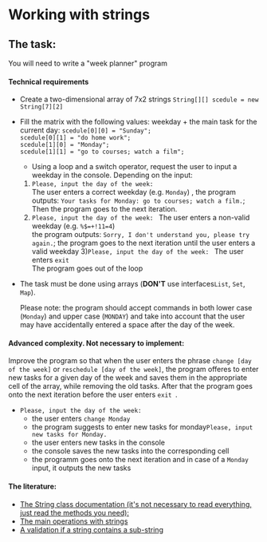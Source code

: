 # Working with strings
## The task:

You will need to write a "week planner" program

#### Technical requirements
- Create a two-dimensional array of 7x2 strings
  `String[][] scedule = new String[7][2]`
- Fill the matrix with the following values: weekday + the main task for the current day:
  `scedule[0][0] = "Sunday";`  
  `scedule[0][1] = "do home work";`  
  `scedule[1][0] = "Monday";`  
  `scedule[1][1] = "go to courses; watch a film";`
    - Using a loop and a switch operator, request the user to input a weekday in the console. Depending on the input:
    1)  `Please, input the day of the week: `  
        The user enters a correct weekday (e.g. `Monday`) ,
        the program outputs: `Your tasks for Monday: go to courses; watch a film.`;
        Then the program goes to the next iteration.
    2)  `Please, input the day of the week: `
        The user enters a non-valid weekday (e.g. `%$=+!11=4`)    
        the program outputs: `Sorry, I don't understand you, please try again.`; the program goes to the next iteration until the user enters a valid weekday
        3)`Please, input the day of the week: `
        The user enters `exit`  
        The program goes out of the loop
- The task must be done using arrays (**DON'T** use interfaces`List`, `Set`, `Map`).

  Please note: the program should accept commands in both lower case (`Monday`) and upper case (`MONDAY`) and take into account that the user may have accidentally entered a space after the day of the week.
#### Advanced complexity. Not necessary to implement:
Improve the program so that when the user enters the phrase `change [day of the week]` or `reschedule [day of the week]`, the program offeres to enter new tasks for a given day of the week and saves them in the appropriate cell of the array, while removing the old tasks. After that the program goes onto the next iteration before the user enters `exit `.

-  `Please, input the day of the week: `
    - the user enters `change Monday`
    - the program suggests to enter new tasks for monday`Please, input new tasks for Monday.`
    - the user enters new tasks in the console
    - the console saves the new tasks into the corresponding cell
    - the programm goes onto the next iteration and in case of a `Monday` input, it outputs the new tasks

#### The literature:
- [The String class documentation (it's not necessary to read everything, just read the methods you need): ](https://docs.oracle.com/javase/7/docs/api/java/lang/String.html?is-external=true)
- [The main operations with strings](https://metanit.com/java/tutorial/7.2.php)
- [A validation if a string contains a sub-string](https://www.tutorialspoint.com/java/lang/string_contains.htm)
